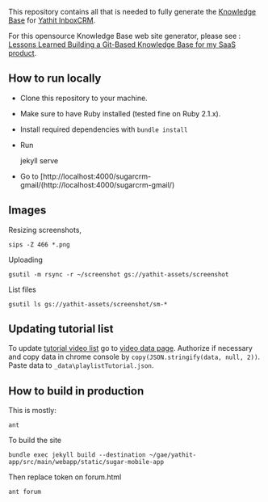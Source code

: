This repository contains all that is needed to fully generate the [Knowledge Base](https://www.yathit.com/sugarcrm-gmail/) for [Yathit InboxCRM](https://www.yathit.com).

For this opensource Knowledge Base web site generator, please see : [Lessons Learned Building a Git-Based Knowledge Base for my SaaS product](https://www.wisecashhq.com/blog/lessons-learned-creating-a-git-based-knowledge-base-for-my-saas-product).


## How to run locally

* Clone this repository to your machine.
* Make sure to have Ruby installed (tested fine on Ruby 2.1.x).
* Install required dependencies with `bundle install`
* Run 

    jekyll serve
    
* Go to [http://localhost:4000/sugarcrm-gmail/(http://localhost:4000/sugarcrm-gmail/)

## Images

Resizing screenshots, 

    sips -Z 466 *.png

Uploading

    gsutil -m rsync -r ~/screenshot gs://yathit-assets/screenshot 
    
List files

    gsutil ls gs://yathit-assets/screenshot/sm-*    

## Updating tutorial list

To update [tutorial video list](https://www.yathit.com/sugarcrm-gmail/tutorial-videos.html) go to [video data page](http://127.0.0.1:4000/sugarcrm-gmail/video-data.html). Authorize if necessary and copy data in chrome console by `copy(JSON.stringify(data, null, 2))`. Paste data to `_data\playlistTutorial.json`.

## How to build in production

This is mostly:

    ant
    
To build the site    

    bundle exec jekyll build --destination ~/gae/yathit-app/src/main/webapp/static/sugar-mobile-app

Then replace token on forum.html 

    ant forum
